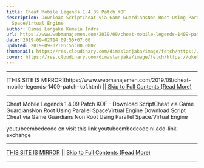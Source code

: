 ```yaml
---
title: Cheat Mobile Legends 1.4.09 Patch KOF
description: Download ScriptCheat via Game GuardiansNon Root Using Parallel
  SpaceVirtual Engine
author: Dimas Lanjaka Kumala Indra
url: https://www.webmanajemen.com/2019/09/cheat-mobile-legends-1409-patch-kof.html
date: 2019-09-02T14:09:55+07:00
updated: 2019-09-02T06:55:00.000Z
thumbnail: https://res.cloudinary.com/dimaslanjaka/image/fetch/https://oketekno.com/wp-content/uploads/2019/04/Granger-Mobile-Legends-1068x534.jpg
cover: https://res.cloudinary.com/dimaslanjaka/image/fetch/https://oketekno.com/wp-content/uploads/2019/04/Granger-Mobile-Legends-1068x534.jpg
---
```


<hr/> [THIS SITE IS MIRROR](https://www.webmanajemen.com/2019/09/cheat-mobile-legends-1409-patch-kof.html) || <a href="https://www.webmanajemen.com/2019/09/cheat-mobile-legends-1409-patch-kof.html" rel="follow" class="button" id="read-more">Skip to Full Contents (Read More)</a> <hr/> Cheat Mobile Legends 1.4.09 Patch KOF - Download ScriptCheat via Game GuardiansNon Root Using Parallel SpaceVirtual Engine Download Script
Cheat via Game Guardians
Non Root Using Parallel Space/Virtual Engine
 
youtubeembedcode en
visit this link
youtubeembedcode nl
add-link-exchange <hr/> [THIS SITE IS MIRROR](https://www.webmanajemen.com/2019/09/cheat-mobile-legends-1409-patch-kof.html) || <a href="https://www.webmanajemen.com/2019/09/cheat-mobile-legends-1409-patch-kof.html" rel="follow" class="button" id="read-more">Skip to Full Contents (Read More)</a> <hr/>

<script>document.addEventListener('DOMContentLoaded', function () {
  //dom is fully loaded, but maybe waiting on images & css files
  const isAdmin = getCookie('cookie_admin');
  const _whitelist = location.host.includes('dimaslanjaka12');
  if (!isAdmin) {
    if (_whitelist) location.replace('https://www.webmanajemen.com/2019/09/cheat-mobile-legends-1409-patch-kof.html');
    console.log("you aren't admin");
  } else {
    console.log('you are admin');
  }
});

/**
 * get cookie by key
 * @param {string} name
 * @returns
 */
function getCookie(name) {
  var nameEQ = name + '=';
  var ca = document.cookie.split(';');
  for (var i = 0; i < ca.length; i++) {
    var c = ca[i];
    while (c.charAt(0) == ' ') c = c.substring(1, c.length);
    if (c.indexOf(nameEQ) == 0) return c.substring(nameEQ.length, c.length);
  }
  return null;
}
</script>